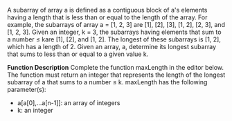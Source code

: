 
A subarray of array a is defined as a contiguous block of a's elements having a length that is less than or equal to the length of the array. 
For example, the subarrays of array a = [1, 2, 3] are [1], [2], [3], [1, 2], [2, 3], and [1, 2, 3]. 
Given an integer, k = 3, the subarrays having elements that sum to a number ≤ kare [1], [2], and [1, 2]. The longest of these subarrays is [1, 2], which has a length of 2. 
Given an array, a, determine its longest subarray that sums to less than or equal to a given value k.


**Function Description**
Complete the function maxLength in the editor below. The function must return an integer that represents the length of the longest subarray of a that sums to a number ≤ k.
maxLength has the following parameter(s): 
- a[a[0],...a[n-1]]: an array of integers
- k: an integer